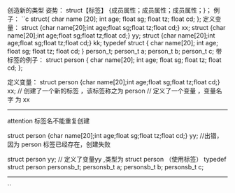 创造新的类型
姿势：
	struct【标签】 {成员属性；成员属性；成员属性；}；
	例子：
``c
struct{
	char name [20];
	int age;
	float sg;
	float tz;
	float cd;
};
定义变量：
			struct {char name[20];int age;float sg;float tz;float cd;} xx;
			struct {char name[20];int age;float sg;float tz;float cd;} yy;
			struct {char name[20];int age;float sg;float tz;float cd;} kk;
typedef struct {
			char name[20];
			int age;
			float sg;
			float tz;
			float cd;
		} person_t;
		person_t a;
		person_t b;
		person_t c;
带标签的例子：
			struct person {
				char name[20];
				int age;
				float sg;
				float tz;
				float cd;
			};
		
定义变量：
			struct person {char name[20];int age;float sg;float tz;float cd;} xx;
			// 创建了一个新的标签 ，该标签称之为 person 
			// 定义了一个变量 ，变量名字 为 xx 

--------------------
attention
标签名不能重复创建

struct person {char name[20];int age;float sg;float tz;float cd;} yy;
			//出错， 因为 person 标签已经存在，创建失败  
			
struct person yy; // 定义了变量yy ,类型为  struct person （使用标签）
		typedef struct person  personsb_t;
		personsb_t a;
		personsb_t b;
		personsb_t c;

------------------------------------

``